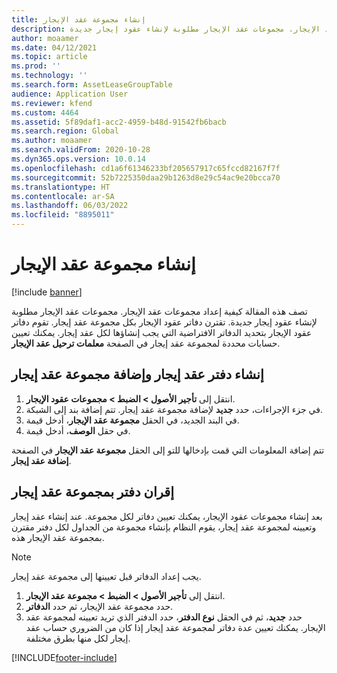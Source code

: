 ```yaml
---
title: إنشاء مجموعة عقد الإيجار
description: تصف هذه المقالة كيفية إعداد مجموعات عقد الإيجار. مجموعات عقد الإيجار مطلوبة لإنشاء عقود إيجار جديدة.
author: moaamer
ms.date: 04/12/2021
ms.topic: article
ms.prod: ''
ms.technology: ''
ms.search.form: AssetLeaseGroupTable
audience: Application User
ms.reviewer: kfend
ms.custom: 4464
ms.assetid: 5f89daf1-acc2-4959-b48d-91542fb6bacb
ms.search.region: Global
ms.author: moaamer
ms.search.validFrom: 2020-10-28
ms.dyn365.ops.version: 10.0.14
ms.openlocfilehash: cd1a6f61346233bf205657917c65fccd82167f7f
ms.sourcegitcommit: 52b7225350daa29b1263d8e29c54ac9e20bcca70
ms.translationtype: HT
ms.contentlocale: ar-SA
ms.lasthandoff: 06/03/2022
ms.locfileid: "8895011"
---
```

# <a name="create-a-lease-group"></a>إنشاء مجموعة عقد الإيجار

[!include [banner](../includes/banner.md)]

تصف هذه المقالة كيفية إعداد مجموعات عقد الإيجار. مجموعات عقد الإيجار مطلوبة لإنشاء عقود إيجار جديدة. تقترن دفاتر عقود الإيجار بكل مجموعة عقد إيجار. تقوم دفاتر عقود الإيجار بتحديد الدفاتر الافتراضية التي يجب إنشاؤها لكل عقد إيجار. يمكنك تعيين حسابات محددة لمجموعة عقد إيجار في الصفحة **معلمات ترحيل عقد الإيجار**.

## <a name="create-a-lease-book-and-add-a-lease-group"></a>إنشاء دفتر عقد إيجار وإضافة مجموعة عقد إيجار

1. انتقل إلى **تأجير الأصول \> الضبط \> مجموعات عقود الإيجار**.
2. في جزء الإجراءات، حدد **جديد** لإضافة مجموعة عقد إيجار. تتم إضافة بند إلى الشبكة.
3. في البند الجديد، في الحقل **مجموعة عقد الإيجار**، أدخل قيمة.
4. في حقل **الوصف**، أدخل قيمة.

تتم إضافة المعلومات التي قمت بإدخالها للتو إلى الحقل **مجموعة عقد الإيجار** في الصفحة **إضافة عقد إيجار**.

## <a name="associate-a-book-with-a-lease-group"></a>إقران دفتر بمجموعة عقد إيجار

بعد إنشاء مجموعات عقود الإيجار، يمكنك تعيين دفاتر لكل مجموعة. عند إنشاء عقد إيجار وتعيينه لمجموعة عقد إيجار، يقوم النظام بإنشاء مجموعة من الجداول لكل دفتر مقترن بمجموعة عقد الإيجار هذه.

> [!NOTE]
> يجب إعداد الدفاتر قبل تعيينها إلى مجموعة عقد إيجار.

1. انتقل إلى **تأجير الأصول \> الضبط \> مجموعة عقد الإيجار**.
2. حدد مجموعة عقد الإيجار، ثم حدد **الدفاتر**.
3. حدد **جديد**، ثم في الحقل **نوع الدفتر**، حدد الدفتر الذي تريد تعيينه لمجموعة عقد الإيجار. يمكنك تعيين عدة دفاتر لمجموعة عقد إيجار إذا كان من الضروري حساب عقد إيجار لكل منها بطرق مختلفة.


[!INCLUDE[footer-include](../../includes/footer-banner.md)]
